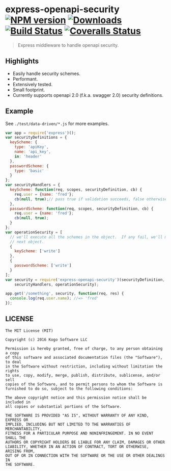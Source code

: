 # express-openapi-security [![NPM version][npm-image]][npm-url] [![Downloads][downloads-image]][npm-url] [![Build Status][travis-image]][travis-url] [![Coveralls Status][coveralls-image]][coveralls-url]
> Express middleware to handle openapi security.

## Highlights

* Easily handle security schemes.
* Performant.
* Extensively tested.
* Small footprint.
* Currently supports openapi 2.0 (f.k.a. swagger 2.0) security definitions.

## Example

See `./test/data-driven/*.js` for more examples.

```javascript
var app = require('express')();
var securityDefinitions = {
  keyScheme: {
    type: 'apiKey',
    name: 'api_key',
    in: 'header'
  },
  passwordScheme: {
    type: 'basic'
  }
};
var securityHandlers = {
  keyScheme: function(req, scopes, securityDefinition, cb) {
    req.user = {name: 'fred'};
    cb(null, true);// pass true if validation succeeds, false otherwise.
  },
  passwordScheme: function(req, scopes, securityDefinition, cb) {
    req.user = {name: 'fred'};
    cb(null, true);
  }
};
var operationSecurity = [
  // we'll execute all the schemes in the object.  If any fail, we'll move to the
  // next object.
  {
    keyScheme: ['write']
  },
  {
    passwordScheme: ['write']
  }
];
var security = require('express-openapi-security')(securityDefinition,
    securityHandlers, operationSecurity);

app.get('/something', security, function(req, res) {
  console.log(req.user.name); //=> 'fred'
});
```

## LICENSE
``````
The MIT License (MIT)

Copyright (c) 2016 Kogo Software LLC

Permission is hereby granted, free of charge, to any person obtaining a copy
of this software and associated documentation files (the "Software"), to deal
in the Software without restriction, including without limitation the rights
to use, copy, modify, merge, publish, distribute, sublicense, and/or sell
copies of the Software, and to permit persons to whom the Software is
furnished to do so, subject to the following conditions:

The above copyright notice and this permission notice shall be included in
all copies or substantial portions of the Software.

THE SOFTWARE IS PROVIDED "AS IS", WITHOUT WARRANTY OF ANY KIND, EXPRESS OR
IMPLIED, INCLUDING BUT NOT LIMITED TO THE WARRANTIES OF MERCHANTABILITY,
FITNESS FOR A PARTICULAR PURPOSE AND NONINFRINGEMENT. IN NO EVENT SHALL THE
AUTHORS OR COPYRIGHT HOLDERS BE LIABLE FOR ANY CLAIM, DAMAGES OR OTHER
LIABILITY, WHETHER IN AN ACTION OF CONTRACT, TORT OR OTHERWISE, ARISING FROM,
OUT OF OR IN CONNECTION WITH THE SOFTWARE OR THE USE OR OTHER DEALINGS IN
THE SOFTWARE.
``````

[downloads-image]: http://img.shields.io/npm/dm/express-openapi-security.svg
[npm-url]: https://npmjs.org/package/express-openapi-security
[npm-image]: http://img.shields.io/npm/v/express-openapi-security.svg

[travis-url]: https://travis-ci.org/kogosoftwarellc/express-openapi-security
[travis-image]: http://img.shields.io/travis/kogosoftwarellc/express-openapi-security.svg

[coveralls-url]: https://coveralls.io/r/kogosoftwarellc/express-openapi-security
[coveralls-image]: http://img.shields.io/coveralls/kogosoftwarellc/express-openapi-security/master.svg

